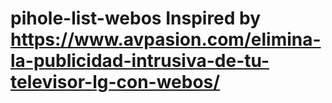 # pihole-list-webos Inspired by https://www.avpasion.com/elimina-la-publicidad-intrusiva-de-tu-televisor-lg-con-webos/
